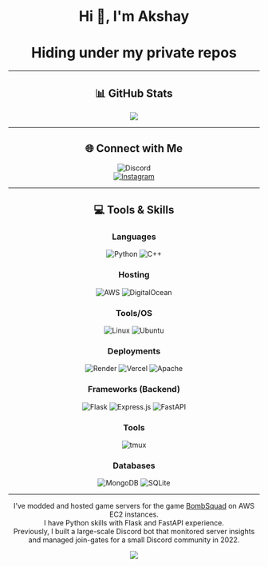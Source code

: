 <div align="center">

# Hi 👋, I'm Akshay
# Hiding under my private repos

---

## 📊 GitHub Stats
<img src="https://nirzak-streak-stats.vercel.app/?user=Expacio&theme=dark&hide_border=false" />

---

## 🌐 Connect with Me
![Discord](https://img.shields.io/badge/Discord-5865F2?style=for-the-badge&logo=discord&logoColor=white)  
[![Instagram](https://img.shields.io/badge/Instagram-E4405F?style=for-the-badge&logo=instagram&logoColor=white)](https://instagram.com/akshay.xy7)

---

## 💻 Tools & Skills

### Languages  
![Python](https://img.shields.io/badge/python-3670A0?style=for-the-badge&logo=python&logoColor=ffdd54)
![C++](https://img.shields.io/badge/c++-%2300599C.svg?style=for-the-badge&logo=c%2B%2B&logoColor=white) 

### Hosting  
![AWS](https://img.shields.io/badge/AWS-%23FF9900.svg?style=for-the-badge&logo=amazon-aws&logoColor=white) 
![DigitalOcean](https://img.shields.io/badge/DigitalOcean-%230167ff.svg?style=for-the-badge&logo=digitalOcean&logoColor=white)

### Tools/OS  
![Linux](https://img.shields.io/badge/Linux-FCC624?style=for-the-badge&logo=linux&logoColor=black)
![Ubuntu](https://img.shields.io/badge/Ubuntu-E95420?style=for-the-badge&logo=Ubuntu&logoColor=white)

### Deployments  
![Render](https://img.shields.io/badge/Render-%46E3B7.svg?style=for-the-badge&logo=render&logoColor=white) 
![Vercel](https://img.shields.io/badge/vercel-%23000000.svg?style=for-the-badge&logo=vercel&logoColor=white)
![Apache](https://img.shields.io/badge/apache-%23D42029.svg?style=for-the-badge&logo=apache&logoColor=white) 

### Frameworks (Backend)  
![Flask](https://img.shields.io/badge/flask-%23000.svg?style=for-the-badge&logo=flask&logoColor=white)
![Express.js](https://img.shields.io/badge/express.js-%23404d59.svg?style=for-the-badge&logo=express&logoColor=%2361DAFB)
![FastAPI](https://img.shields.io/badge/FastAPI-005571?style=for-the-badge&logo=fastapi) 

### Tools  
![tmux](https://img.shields.io/badge/tmux-1BB91F?style=for-the-badge&logo=tmux&logoColor=white)

### Databases  
![MongoDB](https://img.shields.io/badge/MongoDB-%234ea94b.svg?style=for-the-badge&logo=mongodb&logoColor=white) 
![SQLite](https://img.shields.io/badge/sqlite-%2307405e.svg?style=for-the-badge&logo=sqlite&logoColor=white)

---

<p>
I’ve modded and hosted game servers for the game <a href="https://play.google.com/store/apps/details?id=net.froemling.bombsquad&hl=en_IN&pli=1" target="_blank">BombSquad</a> on AWS EC2 instances.<br/>
I have Python skills with Flask and FastAPI experience.<br/>
Previously, I built a large-scale Discord bot that monitored server insights and managed join-gates for a small Discord community in 2022.
</p>

[![](https://visitcount.itsvg.in/api?id=Expacio&icon=0&color=0)](https://visitcount.itsvg.in)

</div>
